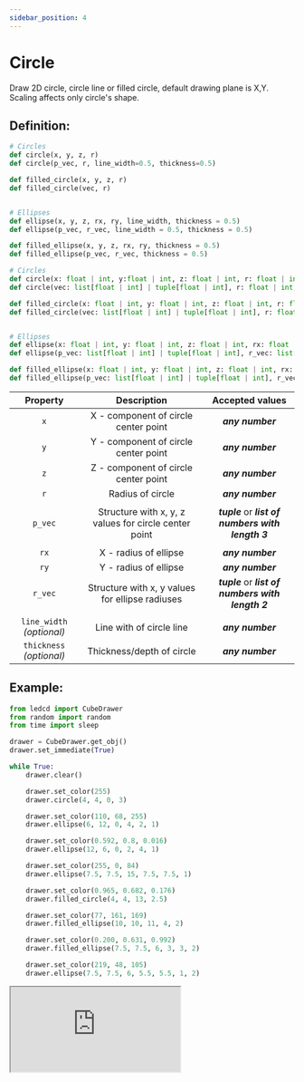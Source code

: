 ```yaml
---
sidebar_position: 4
---
```


# Circle

Draw 2D circle, circle line or filled circle, default drawing plane is X,Y. Scaling affects only circle's shape.

## Definition:

```python title="Simplified definition"
# Circles
def circle(x, y, z, r)
def circle(p_vec, r, line_width=0.5, thickness=0.5)

def filled_circle(x, y, z, r)
def filled_circle(vec, r)


# Ellipses
def ellipse(x, y, z, rx, ry, line_width, thickness = 0.5)
def ellipse(p_vec, r_vec, line_width = 0.5, thickness = 0.5)

def filled_ellipse(x, y, z, rx, ry, thickness = 0.5)
def filled_ellipse(p_vec, r_vec, thickness = 0.5)
```

```python title="Complete definition"
# Circles
def circle(x: float | int, y:float | int, z: float | int, r: float | int) -> None
def circle(vec: list[float | int] | tuple[float | int], r: float | int, line_width = 0.5: float | int, thickness = 0.5: float | int) -> None

def filled_circle(x: float | int, y: float | int, z: float | int, r: float | int) -> None
def filled_circle(vec: list[float | int] | tuple[float | int], r: float | int) -> None


# Ellipses
def ellipse(x: float | int, y: float | int, z: float | int, rx: float | int, ry: float | int, line_width: float | int, thickness = 0.5: float | int) -> None
def ellipse(p_vec: list[float | int] | tuple[float | int], r_vec: list[float | int] | tuple[float | int], line_width = 0.5: float | int, thickness = 0.5: float | int) -> None

def filled_ellipse(x: float | int, y: float | int, z: float | int, rx: float | int, ry: float | int, thickness = 0.5: float | int) -> None
def filled_ellipse(p_vec: list[float | int] | tuple[float | int], r_vec: list[float | int] | tuple[float | int], thickness = 0.5: float | int) -> None
```

|         Property          |                      Description                      |                  Accepted values                   |
| :-----------------------: | :---------------------------------------------------: | :------------------------------------------------: |
|            `x`            |         X - component of circle center point          |                  _**any number**_                  |
|            `y`            |         Y - component of circle center point          |                  _**any number**_                  |
|            `z`            |         Z - component of circle center point          |                  _**any number**_                  |
|            `r`            |                   Radius of circle                    |                  _**any number**_                  |
|                           |                                                       |                                                    |
|          `p_vec`          | Structure with x, y, z values for circle center point | _**tuple**_ or _**list of numbers with length 3**_ |
|                           |                                                       |                                                    |
|           `rx`            |                 X - radius of ellipse                 |                  _**any number**_                  |
|           `ry`            |                 Y - radius of ellipse                 |                  _**any number**_                  |
|          `r_vec`          |    Structure with x, y values for ellipse radiuses    | _**tuple**_ or _**list of numbers with length 2**_ |
|                           |                                                       |                                                    |
| `line_width` _(optional)_ |               Line with of circle line                |                  _**any number**_                  |
| `thickness` _(optional)_  |               Thickness/depth of circle               |                  _**any number**_                  |

## Example:

<div id="code_block_hidden" hidden></div>

```python
from ledcd import CubeDrawer
from random import random
from time import sleep

drawer = CubeDrawer.get_obj()
drawer.set_immediate(True)

while True:
    drawer.clear()

    drawer.set_color(255)
    drawer.circle(4, 4, 0, 3)

    drawer.set_color(110, 68, 255)
    drawer.ellipse(6, 12, 0, 4, 2, 1)

    drawer.set_color(0.592, 0.8, 0.016)
    drawer.ellipse(12, 6, 0, 2, 4, 1)

    drawer.set_color(255, 0, 84)
    drawer.ellipse(7.5, 7.5, 15, 7.5, 7.5, 1)

    drawer.set_color(0.965, 0.682, 0.176)
    drawer.filled_circle(4, 4, 13, 2.5)

    drawer.set_color(77, 161, 169)
    drawer.filled_ellipse(10, 10, 11, 4, 2)

    drawer.set_color(0.200, 0.631, 0.992)
    drawer.filled_ellipse(7.5, 7.5, 6, 3, 3, 2)

    drawer.set_color(219, 48, 105)
    drawer.ellipse(7.5, 7.5, 6, 5.5, 5.5, 1, 2)
```

<script>
  let _ = () => {
    (() => {
      document["ind_line_map"] = new Object();
      document.ind_line_map[0] = 8;
      document.ind_line_map[1] = 10;
      document.ind_line_map[2] = 11;
      document.ind_line_map[3] = 13;
      document.ind_line_map[4] = 14;
      document.ind_line_map[5] = 16;
      document.ind_line_map[6] = 17;
      document.ind_line_map[7] = 19;
      document.ind_line_map[8] = 20;
      document.ind_line_map[9] = 22;
      document.ind_line_map[10] = 23;
      document.ind_line_map[11] = 25;
      document.ind_line_map[12] = 26;
      document.ind_line_map[13] = 28;
      document.ind_line_map[14] = 29;
      document.ind_line_map[15] = 31;
      document.ind_line_map[16] = 32;

      window.addEventListener("message", function (e) {
          if (e.data == document.cur_state || e.data < 0)
            return;
          
          const tmp = document.querySelectorAll("#code_block_hidden ~ div .token-line")[document.ind_line_map[document.cur_state]];
          if (tmp)
            if (tmp.classList.contains("active_code_line"))
              tmp.classList.remove("active_code_line")

          document.cur_state = e.data;
          const tmp1 = document.querySelectorAll("#code_block_hidden ~ div .token-line")[document.ind_line_map[document.cur_state]];
          if (tmp1)
            tmp1.classList.add("active_code_line")
          
      }, false);


    })()
  }
</script>

<iframe src="https://cube.trycubic.com/examples/circle/index.html">
  <p>Your browser does not support iframes.</p>
</iframe>
